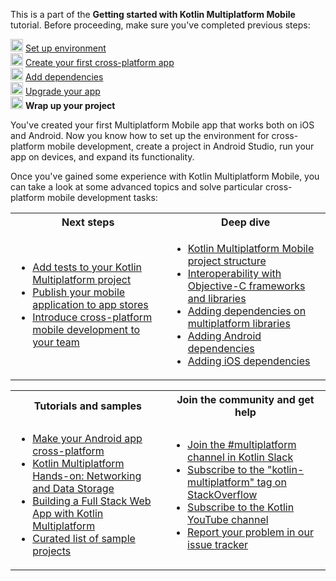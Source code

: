 [//]: # (title: Wrap up your project)

<microformat>
    <p>This is a part of the <strong>Getting started with Kotlin Multiplatform Mobile</strong> tutorial. Before proceeding, make sure you've completed previous steps:</p>
    <p><img src="icon-1-done.svg" width="20" alt="First step"/> <a href="multiplatform-mobile-setup.md">Set up environment</a><br/><img src="icon-2-done.svg" width="20" alt="Second step"/> <a href="multiplatform-mobile-create-first-app.md">Create your first cross-platform app</a><br/><img src="icon-3-done.svg" width="20" alt="Third step"/> <a href="multiplatform-mobile-dependencies.md">Add dependencies</a><br/><img src="icon-4-done.svg" width="20" alt="Fourth step"/> <a href="multiplatform-mobile-upgrade-app.md">Upgrade your app</a><br/><img src="icon-5.svg" width="20" alt="Fifth step"/> <strong>Wrap up your project</strong></p>
</microformat>

You've created your first Multiplatform Mobile app that works both on iOS and Android. Now you know how
to set up the environment for cross-platform mobile development, create a project in Android Studio, run your app on devices,
and expand its functionality.

Once you've gained some experience with Kotlin Multiplatform Mobile, you can take a look at some advanced topics and solve
particular cross-platform mobile development tasks:

<table>
   <tr>
      <th>Next steps</th>
      <th>Deep dive</th>
   </tr>
   <tr>
   <td>
     <ul>
        <li><a href="multiplatform-run-tests.md">Add tests to your Kotlin Multiplatform project</a></li>
        <li><a href="multiplatform-mobile-publish-apps.md">Publish your mobile application to app stores</a></li>
        <li><a href="multiplatform-mobile-introduce-your-team.md">Introduce cross-platform mobile development to your team</a></li>
     </ul>
   </td>
    <td>
     <ul>
        <li><a href="multiplatform-mobile-understand-project-structure.md">Kotlin Multiplatform Mobile project structure</a></li>
        <li><a href="native-objc-interop.md">Interoperability with Objective-C frameworks and libraries</a></li>
        <li><a href="multiplatform-add-dependencies.md">Adding dependencies on multiplatform libraries</a></li>        
        <li><a href="multiplatform-mobile-android-dependencies.md">Adding Android dependencies</a></li>
        <li><a href="multiplatform-mobile-ios-dependencies.md">Adding iOS dependencies</a></li>
     </ul>
   </td>
   </tr>
</table>

<table>
   <tr>
      <th>Tutorials and samples</th>
      <th>Join the community and get help</th>
   </tr>
   <tr>
   <td>
     <ul>
        <li><a href="multiplatform-mobile-integrate-in-existing-app.md">Make your Android app cross-platform</a></li>
        <li><a href="https://play.kotlinlang.org/hands-on/Networking%20and%20Data%20Storage%20with%20Kotlin%20Multiplatfrom%20Mobile/">Kotlin Multiplatform Hands-on: Networking and Data Storage</a></li>
        <li><a href="https://play.kotlinlang.org/hands-on/Full%20Stack%20Web%20App%20with%20Kotlin%20Multiplatform/">Building a Full Stack Web App with Kotlin Multiplatform</a></li>
        <li><a href="multiplatform-mobile-samples.md">Curated list of sample projects</a></li>
     </ul>
   </td>
    <td>
     <ul>
        <li><a href="https://kotlinlang.slack.com/archives/C3PQML5NU">Join the #multiplatform channel in Kotlin Slack</a></li>
        <li><a href="https://stackoverflow.com/questions/tagged/kotlin-multiplatform">Subscribe to the "kotlin-multiplatform" tag on StackOverflow</a></li>        
        <li><a href="https://www.youtube.com/playlist?list=PLlFc5cFwUnmy_oVc9YQzjasSNoAk4hk_C">Subscribe to the Kotlin YouTube channel</a></li>
        <li><a href="https://youtrack.jetbrains.com/newIssue?project=KT">Report your problem in our issue tracker</a></li>
     </ul>
   </td>
   </tr>
</table>